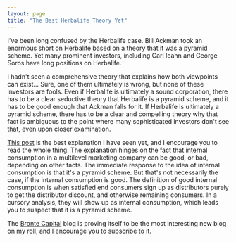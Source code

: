 ```yaml
---
layout: page
title: "The Best Herbalife Theory Yet"
---
```


I've been long confused by the Herbalife case. Bill Ackman took an
enormous short on Herbalife based on a theory that it was a pyramid
scheme. Yet many prominent investors, including Carl Icahn and George
Soros have long positions on Herbalife.

I hadn't seen a comprehensive theory that explains how both viewpoints
can exist... Sure, one of them ultimately is wrong, but none of these
investors are fools. Even if Herbalife is ultimately a sound
corporation, there has to be a clear seductive theory that Herbalife
is a pyramid scheme, and it has to be good enough that Ackman falls
for it. If Herbalife is ultimately a pyramid scheme, there has to be a
clear and compelling theory why that fact is ambiguous to the point
where many sophisticated investors don't see that, even upon closer
examination.

[This
post](http://brontecapital.blogspot.com/2014/03/herbalife-internal-consumption-comment.html)
is the best explanation I have seen yet, and I encourage you to read
the whole thing. The explanation hinges on the fact that internal
consumption in a multilevel marketing company can be good, or bad,
depending on other facts. The immediate response to the idea of
internal consumption is that it's a pyramid scheme. But that's not
necessarily the case, if the internal consumption is good. The
definition of good internal consumption is when satisfied end
consumers sign up as distributors purely to get the distributor
discount, and otherwise remaining consumers. In a cursory analysis,
they will show up as internal consumption, which leads you to suspect
that it is a pyramid scheme.

The [Bronte Capital](http://brontecapital.blogspot.com) blog is
proving itself to be the most interesting new blog on my roll, and I
encourage you to subscribe to it.
